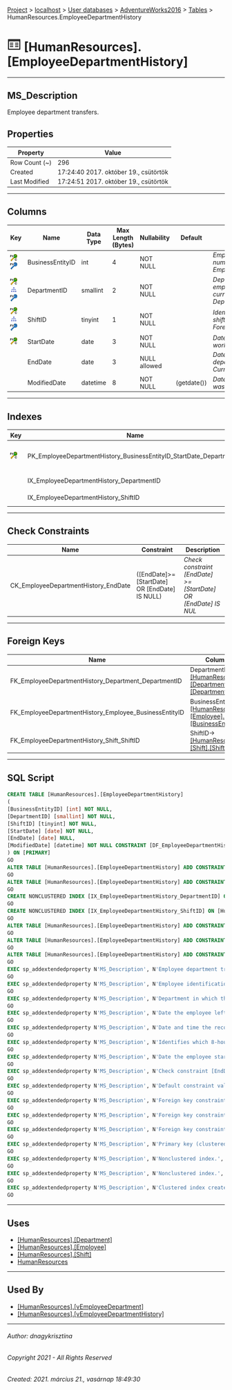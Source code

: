 #### 

[Project](../../../../index.md) > [localhost](../../../index.md) > [User databases](../../index.md) > [AdventureWorks2016](../index.md) > [Tables](Tables.md) > HumanResources.EmployeeDepartmentHistory

# ![Tables](../../../../Images/Table32.png) [HumanResources].[EmployeeDepartmentHistory]

---

## <a name="#description"></a>MS_Description

Employee department transfers.

## <a name="#properties"></a>Properties

| Property | Value |
|---|---|
| Row Count (~) | 296 |
| Created | 17:24:40 2017. október 19., csütörtök |
| Last Modified | 17:24:51 2017. október 19., csütörtök |


---

## <a name="#columns"></a>Columns

| Key | Name | Data Type | Max Length (Bytes) | Nullability | Default | Description |
|---|---|---|---|---|---|---|
| [![Cluster Primary Key PK_EmployeeDepartmentHistory_BusinessEntityID_StartDate_DepartmentID: BusinessEntityID\StartDate\DepartmentID\ShiftID](../../../../Images/pkcluster.png)](#indexes)[![Foreign Keys FK_EmployeeDepartmentHistory_Employee_BusinessEntityID: [HumanResources].[Employee].BusinessEntityID](../../../../Images/fk.png)](#foreignkeys) | BusinessEntityID | int | 4 | NOT NULL |  | _Employee identification number. Foreign key to Employee.BusinessEntityID._ |
| [![Cluster Primary Key PK_EmployeeDepartmentHistory_BusinessEntityID_StartDate_DepartmentID: BusinessEntityID\StartDate\DepartmentID\ShiftID](../../../../Images/pkcluster.png)](#indexes)[![Indexes IX_EmployeeDepartmentHistory_DepartmentID](../../../../Images/Index.png)](#indexes)[![Foreign Keys FK_EmployeeDepartmentHistory_Department_DepartmentID: [HumanResources].[Department].DepartmentID](../../../../Images/fk.png)](#foreignkeys) | DepartmentID | smallint | 2 | NOT NULL |  | _Department in which the employee worked including currently. Foreign key to Department.DepartmentID._ |
| [![Cluster Primary Key PK_EmployeeDepartmentHistory_BusinessEntityID_StartDate_DepartmentID: BusinessEntityID\StartDate\DepartmentID\ShiftID](../../../../Images/pkcluster.png)](#indexes)[![Indexes IX_EmployeeDepartmentHistory_ShiftID](../../../../Images/Index.png)](#indexes)[![Foreign Keys FK_EmployeeDepartmentHistory_Shift_ShiftID: [HumanResources].[Shift].ShiftID](../../../../Images/fk.png)](#foreignkeys) | ShiftID | tinyint | 1 | NOT NULL |  | _Identifies which 8-hour shift the employee works. Foreign key to Shift.Shift.ID._ |
| [![Cluster Primary Key PK_EmployeeDepartmentHistory_BusinessEntityID_StartDate_DepartmentID: BusinessEntityID\StartDate\DepartmentID\ShiftID](../../../../Images/pkcluster.png)](#indexes) | StartDate | date | 3 | NOT NULL |  | _Date the employee started work in the department._ |
|  | EndDate | date | 3 | NULL allowed |  | _Date the employee left the department. NULL = Current department._ |
|  | ModifiedDate | datetime | 8 | NOT NULL | (getdate()) | _Date and time the record was last updated._ |


---

## <a name="#indexes"></a>Indexes

| Key | Name | Key Columns | Unique | Description |
|---|---|---|---|---|
| [![Cluster Primary Key PK_EmployeeDepartmentHistory_BusinessEntityID_StartDate_DepartmentID: BusinessEntityID\StartDate\DepartmentID\ShiftID](../../../../Images/pkcluster.png)](#indexes) | PK_EmployeeDepartmentHistory_BusinessEntityID_StartDate_DepartmentID | BusinessEntityID, StartDate, DepartmentID, ShiftID | YES | _Primary key (clustered) constraint_ |
|  | IX_EmployeeDepartmentHistory_DepartmentID | DepartmentID |  | _Nonclustered index._ |
|  | IX_EmployeeDepartmentHistory_ShiftID | ShiftID |  | _Nonclustered index._ |


---

## <a name="#checkconstraints"></a>Check Constraints

| Name | Constraint | Description |
|---|---|---|
| CK_EmployeeDepartmentHistory_EndDate | ([EndDate]>=[StartDate] OR [EndDate] IS NULL) | _Check constraint [EndDate] >= [StartDate] OR [EndDate] IS NUL_ |


---

## <a name="#foreignkeys"></a>Foreign Keys

| Name | Columns | Description |
|---|---|---|
| FK_EmployeeDepartmentHistory_Department_DepartmentID | DepartmentID->[[HumanResources].[Department].[DepartmentID]](Department.md) | _Foreign key constraint referencing Department.DepartmentID._ |
| FK_EmployeeDepartmentHistory_Employee_BusinessEntityID | BusinessEntityID->[[HumanResources].[Employee].[BusinessEntityID]](Employee.md) | _Foreign key constraint referencing Employee.EmployeeID._ |
| FK_EmployeeDepartmentHistory_Shift_ShiftID | ShiftID->[[HumanResources].[Shift].[ShiftID]](Shift.md) | _Foreign key constraint referencing Shift.ShiftID_ |


---

## <a name="#sqlscript"></a>SQL Script

```sql
CREATE TABLE [HumanResources].[EmployeeDepartmentHistory]
(
[BusinessEntityID] [int] NOT NULL,
[DepartmentID] [smallint] NOT NULL,
[ShiftID] [tinyint] NOT NULL,
[StartDate] [date] NOT NULL,
[EndDate] [date] NULL,
[ModifiedDate] [datetime] NOT NULL CONSTRAINT [DF_EmployeeDepartmentHistory_ModifiedDate] DEFAULT (getdate())
) ON [PRIMARY]
GO
ALTER TABLE [HumanResources].[EmployeeDepartmentHistory] ADD CONSTRAINT [CK_EmployeeDepartmentHistory_EndDate] CHECK (([EndDate]>=[StartDate] OR [EndDate] IS NULL))
GO
ALTER TABLE [HumanResources].[EmployeeDepartmentHistory] ADD CONSTRAINT [PK_EmployeeDepartmentHistory_BusinessEntityID_StartDate_DepartmentID] PRIMARY KEY CLUSTERED  ([BusinessEntityID], [StartDate], [DepartmentID], [ShiftID]) ON [PRIMARY]
GO
CREATE NONCLUSTERED INDEX [IX_EmployeeDepartmentHistory_DepartmentID] ON [HumanResources].[EmployeeDepartmentHistory] ([DepartmentID]) ON [PRIMARY]
GO
CREATE NONCLUSTERED INDEX [IX_EmployeeDepartmentHistory_ShiftID] ON [HumanResources].[EmployeeDepartmentHistory] ([ShiftID]) ON [PRIMARY]
GO
ALTER TABLE [HumanResources].[EmployeeDepartmentHistory] ADD CONSTRAINT [FK_EmployeeDepartmentHistory_Department_DepartmentID] FOREIGN KEY ([DepartmentID]) REFERENCES [HumanResources].[Department] ([DepartmentID])
GO
ALTER TABLE [HumanResources].[EmployeeDepartmentHistory] ADD CONSTRAINT [FK_EmployeeDepartmentHistory_Employee_BusinessEntityID] FOREIGN KEY ([BusinessEntityID]) REFERENCES [HumanResources].[Employee] ([BusinessEntityID])
GO
ALTER TABLE [HumanResources].[EmployeeDepartmentHistory] ADD CONSTRAINT [FK_EmployeeDepartmentHistory_Shift_ShiftID] FOREIGN KEY ([ShiftID]) REFERENCES [HumanResources].[Shift] ([ShiftID])
GO
EXEC sp_addextendedproperty N'MS_Description', N'Employee department transfers.', 'SCHEMA', N'HumanResources', 'TABLE', N'EmployeeDepartmentHistory', NULL, NULL
GO
EXEC sp_addextendedproperty N'MS_Description', N'Employee identification number. Foreign key to Employee.BusinessEntityID.', 'SCHEMA', N'HumanResources', 'TABLE', N'EmployeeDepartmentHistory', 'COLUMN', N'BusinessEntityID'
GO
EXEC sp_addextendedproperty N'MS_Description', N'Department in which the employee worked including currently. Foreign key to Department.DepartmentID.', 'SCHEMA', N'HumanResources', 'TABLE', N'EmployeeDepartmentHistory', 'COLUMN', N'DepartmentID'
GO
EXEC sp_addextendedproperty N'MS_Description', N'Date the employee left the department. NULL = Current department.', 'SCHEMA', N'HumanResources', 'TABLE', N'EmployeeDepartmentHistory', 'COLUMN', N'EndDate'
GO
EXEC sp_addextendedproperty N'MS_Description', N'Date and time the record was last updated.', 'SCHEMA', N'HumanResources', 'TABLE', N'EmployeeDepartmentHistory', 'COLUMN', N'ModifiedDate'
GO
EXEC sp_addextendedproperty N'MS_Description', N'Identifies which 8-hour shift the employee works. Foreign key to Shift.Shift.ID.', 'SCHEMA', N'HumanResources', 'TABLE', N'EmployeeDepartmentHistory', 'COLUMN', N'ShiftID'
GO
EXEC sp_addextendedproperty N'MS_Description', N'Date the employee started work in the department.', 'SCHEMA', N'HumanResources', 'TABLE', N'EmployeeDepartmentHistory', 'COLUMN', N'StartDate'
GO
EXEC sp_addextendedproperty N'MS_Description', N'Check constraint [EndDate] >= [StartDate] OR [EndDate] IS NUL', 'SCHEMA', N'HumanResources', 'TABLE', N'EmployeeDepartmentHistory', 'CONSTRAINT', N'CK_EmployeeDepartmentHistory_EndDate'
GO
EXEC sp_addextendedproperty N'MS_Description', N'Default constraint value of GETDATE()', 'SCHEMA', N'HumanResources', 'TABLE', N'EmployeeDepartmentHistory', 'CONSTRAINT', N'DF_EmployeeDepartmentHistory_ModifiedDate'
GO
EXEC sp_addextendedproperty N'MS_Description', N'Foreign key constraint referencing Department.DepartmentID.', 'SCHEMA', N'HumanResources', 'TABLE', N'EmployeeDepartmentHistory', 'CONSTRAINT', N'FK_EmployeeDepartmentHistory_Department_DepartmentID'
GO
EXEC sp_addextendedproperty N'MS_Description', N'Foreign key constraint referencing Employee.EmployeeID.', 'SCHEMA', N'HumanResources', 'TABLE', N'EmployeeDepartmentHistory', 'CONSTRAINT', N'FK_EmployeeDepartmentHistory_Employee_BusinessEntityID'
GO
EXEC sp_addextendedproperty N'MS_Description', N'Foreign key constraint referencing Shift.ShiftID', 'SCHEMA', N'HumanResources', 'TABLE', N'EmployeeDepartmentHistory', 'CONSTRAINT', N'FK_EmployeeDepartmentHistory_Shift_ShiftID'
GO
EXEC sp_addextendedproperty N'MS_Description', N'Primary key (clustered) constraint', 'SCHEMA', N'HumanResources', 'TABLE', N'EmployeeDepartmentHistory', 'CONSTRAINT', N'PK_EmployeeDepartmentHistory_BusinessEntityID_StartDate_DepartmentID'
GO
EXEC sp_addextendedproperty N'MS_Description', N'Nonclustered index.', 'SCHEMA', N'HumanResources', 'TABLE', N'EmployeeDepartmentHistory', 'INDEX', N'IX_EmployeeDepartmentHistory_DepartmentID'
GO
EXEC sp_addextendedproperty N'MS_Description', N'Nonclustered index.', 'SCHEMA', N'HumanResources', 'TABLE', N'EmployeeDepartmentHistory', 'INDEX', N'IX_EmployeeDepartmentHistory_ShiftID'
GO
EXEC sp_addextendedproperty N'MS_Description', N'Clustered index created by a primary key constraint.', 'SCHEMA', N'HumanResources', 'TABLE', N'EmployeeDepartmentHistory', 'INDEX', N'PK_EmployeeDepartmentHistory_BusinessEntityID_StartDate_DepartmentID'
GO

```


---

## <a name="#uses"></a>Uses

* [[HumanResources].[Department]](Department.md)
* [[HumanResources].[Employee]](Employee.md)
* [[HumanResources].[Shift]](Shift.md)
* [HumanResources](../Security/Schemas/HumanResources.md)


---

## <a name="#usedby"></a>Used By

* [[HumanResources].[vEmployeeDepartment]](../Views/vEmployeeDepartment.md)
* [[HumanResources].[vEmployeeDepartmentHistory]](../Views/vEmployeeDepartmentHistory.md)


---

###### Author:  dnagykrisztina

###### Copyright 2021 - All Rights Reserved

###### Created: 2021. március 21., vasárnap 18:49:30

